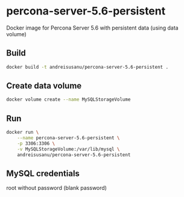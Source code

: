 percona-server-5.6-persistent
=============

Docker image for Percona Server 5.6 with persistent data (using data volume)


Build
-----

```bash
docker build -t andreisusanu/percona-server-5.6-persistent .
```

Create data volume
-----
```bash
docker volume create --name MySQLStorageVolume
```

Run
-----
```bash
docker run \
    --name percona-server-5.6-persistent \
    -p 3306:3306 \
    -v MySQLStorageVolume:/var/lib/mysql \
    andreisusanu/percona-server-5.6-persistent
```

MySQL credentials
-----
root without password (blank password)
